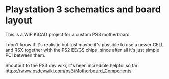 # Playstation 3 schematics and board layout

This is a WIP KiCAD project for a custom PS3 motherboard.

I don't know if it's realistic but just maybe it's possible to use a newer CELL and RSX together with the PS2 EE/GS chips, since after all it's just simple PCI between them.

Shoutout to the PS3 dev wiki, it's been incredible helpful so far:
https://www.psdevwiki.com/ps3/Motherboard_Components
